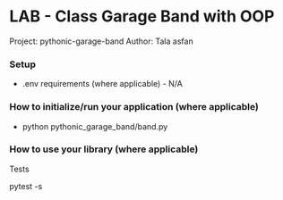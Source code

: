 # LAB - Class Garage Band with OOP
Project: pythonic-garage-band
Author: Tala asfan

### Setup
* .env requirements (where applicable) - N/A



### How to initialize/run your application (where applicable)
* python pythonic_garage_band/band.py
### How to use your library (where applicable)
Tests

pytest -s 